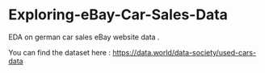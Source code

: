 # Exploring-eBay-Car-Sales-Data
EDA on german car sales eBay website data .

You can find the dataset here : https://data.world/data-society/used-cars-data
